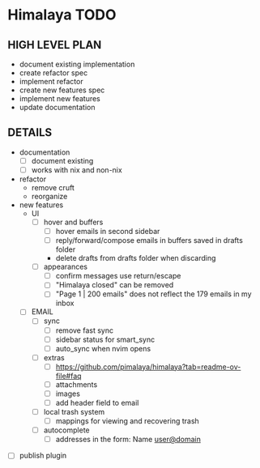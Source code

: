 # Himalaya TODO

## HIGH LEVEL PLAN

- document existing implementation
- create refactor spec
- implement refactor
- create new features spec
- implement new features
- update documentation

## DETAILS

- documentation
  - [ ] document existing
  - [ ] works with nix and non-nix
- refactor
  - remove cruft
  - reorganize
- new features
  - UI
    - [ ] hover and buffers
      - [ ] hover emails in second sidebar
      - [ ] reply/forward/compose emails in buffers saved in drafts folder
      - delete drafts from drafts folder when discarding
    - [ ] appearances
      - [ ] confirm messages use return/escape
      - [ ] "Himalaya closed" can be removed
      - [ ] "Page 1 | 200 emails" does not reflect the 179 emails in my inbox
  - [ ] EMAIL
    - [ ] sync
      - [ ] remove fast sync
      - [ ] sidebar status for smart_sync
      - [ ] auto_sync when nvim opens
    - [ ] extras
      - [ ] https://github.com/pimalaya/himalaya?tab=readme-ov-file#faq
      - [ ] attachments
      - [ ] images
      - [ ] add header field to email
    - [ ] local trash system
      - [ ] mappings for viewing and recovering trash
    - [ ] autocomplete
      - [ ] addresses in the form: Name <user@domain>
- [ ] publish plugin
